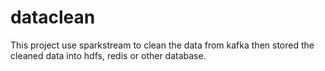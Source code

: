 # dataclean
This project use sparkstream to clean the data from kafka then stored the cleaned data into hdfs, redis or other database.
